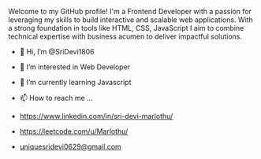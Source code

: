 Welcome to my GitHub profile! I'm a Frontend Developer with a passion for leveraging my skills to build interactive and scalable web applications. With a strong foundation in tools like HTML, CSS, JavaScript I aim to combine technical expertise with business acumen to deliver impactful solutions.




- 👋 Hi, I’m @SriDevi1806
- 👀 I’m interested in Web Developer
- 🌱 I’m currently learning Javascript
- 📫 How to reach me ...
- https://www.linkedin.com/in/sri-devi-marlothu/

- https://leetcode.com/u/Marlothu/
- uniquesridevi0629@gmail.com
